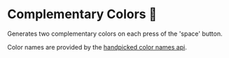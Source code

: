# Complementary Colors 🎨

Generates two complementary colors on each press of the 'space' button. 

Color names are provided by the [handpicked color names api](https://github.com/meodai/color-names). 